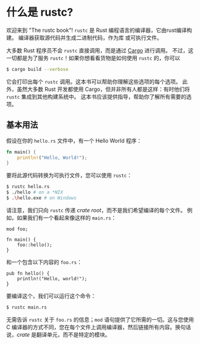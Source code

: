 # 什么是 rustc?

欢迎来到 "The rustc book"! `rustc` 是 Rust 编程语言的编译器，它由rust编译构建。
编译器获取源代码并生成二进制代码，作为库 或可执行文件。

大多数 Rust 程序员不会 `rustc` 直接调用，而是通过 [Cargo](../cargo/index.html) 进行调用。
不过，这一切都是为了服务 `rustc`！如果你想看看货物是如何使用 `rustc` 的，你可以

```bash
$ cargo build --verbose
```

它会打印出每个 `rustc` 调用。这本书可以帮助你理解这些选项的每个选项。
此外，虽然大多数 Rust 开发都使用 Cargo，但并非所有人都是这样：有时他们将 `rustc` 集成到其他构建系统中。
这本书应该提供指导，帮助你了解所有需要的选项。

## 基本用法

假设在你的 `hello.rs` 文件中，有一个 Hello World 程序：

```rust
fn main() {
    println!("Hello, World!");
}
```

要将此源代码转换为可执行文件，您可以使用 `rustc`：

```bash
$ rustc hello.rs
$ ./hello # on a *NIX
$ .\hello.exe # on Windows
```

请注意，我们只向 `rustc` 传递 *crate root*，而不是我们希望编译的每个文件。
例如，如果我们有一个看起来像这样的 `main.rs`：

```rust,ignore (needs-multiple-files)
mod foo;

fn main() {
    foo::hello();
}
```

和一个包含以下内容的 `foo.rs`：

```rust,no_run
pub fn hello() {
    println!("Hello, world!");
}
```

要编译这个，我们可以运行这个命令：

```bash
$ rustc main.rs
```

无需告诉 `rustc` 关于 `foo.rs` 的信息；`mod` 语句提供了它所需的一切。这与您使用 C 编译器的方式不同，您在每个文件上调用编译器，然后链接所有内容。换句话说，*crate* 是翻译单元，而不是特定的模块。
